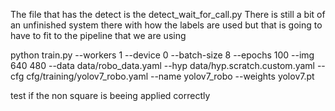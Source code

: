 The file that has the detect is the detect_wait_for_call.py
There is still a bit of an unfinished system there with how the labels are used
but that is going to have to fit to the pipeline that we are using

python train.py --workers 1 --device 0 --batch-size 8 --epochs 100 --img 640 480 --data data/robo_data.yaml --hyp data/hyp.scratch.custom.yaml --cfg cfg/training/yolov7_robo.yaml --name yolov7_robo --weights yolov7.pt

test if the non square is beeing applied correctly